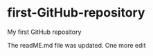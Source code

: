 # first-GitHub-repository
My first GitHub repository

The readME.md file was updated. One more edit

